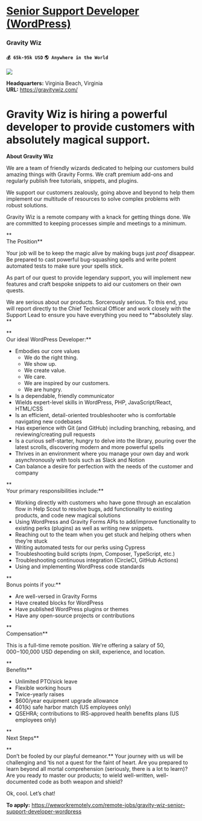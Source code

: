 # [Senior Support Developer (WordPress)](https://www.remotewlb.com/apply/senior-support-developer-wordpress)  
### Gravity Wiz  
#### `💰 65k-95k USD` `🌎 Anywhere in the World`  
![](https://we-work-remotely.imgix.net/logos/0018/5955/logo.gif?ixlib=rails-4.0.0&w=50&h=50&dpr=2&fit=fill&auto=compress)

**Headquarters:** Virginia Beach, Virginia  
**URL:** https://gravitywiz.com/

# **Gravity Wiz is hiring a powerful developer to provide customers with absolutely magical support.**

 **About Gravity Wiz**

  
We are a team of friendly wizards dedicated to helping our customers build amazing things with Gravity Forms. We craft premium add-ons and regularly publish free tutorials, snippets, and plugins.  
  

We support our customers zealously, going above and beyond to help them implement our multitude of resources to solve complex problems with robust solutions.  
  

Gravity Wiz is a remote company with a knack for getting things done. We are committed to keeping processes simple and meetings to a minimum.  
  

**  
The Position**

  
Your job will be to keep the magic alive by making bugs just _poof_ disappear. Be prepared to cast powerful bug-squashing spells and write potent automated tests to make sure your spells stick.

  
As part of our quest to provide legendary support, you will implement new features and craft bespoke snippets to aid our customers on their own quests.

  
We are serious about our products. Sorcerously serious. To this end, you will report directly to the Chief Technical Officer and work closely with the Support Lead to ensure you have everything you need to **absolutely slay.  
**  

**  
Our ideal WordPress Developer:**

  * Embodies our core values 
    * We do the right thing.
    * We show up.
    * We create value.
    * We care.
    * We are inspired by our customers.
    * We are hungry.
  * Is a dependable, friendly communicator
  * Wields expert-level skills in WordPress, PHP, JavaScript/React, HTML/CSS
  * Is an efficient, detail-oriented troubleshooter who is comfortable navigating new codebases
  * Has experience with Git (and GitHub) including branching, rebasing, and reviewing/creating pull requests
  * Is a curious self-starter, hungry to delve into the library, pouring over the latest scrolls, discovering modern and more powerful spells
  * Thrives in an environment where you manage your own day and work asynchronously with tools such as Slack and Notion
  * Can balance a desire for perfection with the needs of the customer and company

**  
Your primary responsibilities include:**

  * Working directly with customers who have gone through an escalation flow in Help Scout to resolve bugs, add functionality to existing products, and code new magical solutions
  * Using WordPress and Gravity Forms APIs to add/improve functionality to existing perks (plugins) as well as writing new snippets.
  * Reaching out to the team when you get stuck and helping others when they’re stuck
  * Writing automated tests for our perks using Cypress
  * Troubleshooting build scripts (npm, Composer, TypeScript, etc.)
  * Troubleshooting continuous integration (CircleCI, GitHub Actions)
  * Using and implementing WordPress code standards

**  
Bonus points if you:**

  * Are well-versed in Gravity Forms
  * Have created blocks for WordPress
  * Have published WordPress plugins or themes
  * Have any open-source projects or contributions

**  
Compensation**

  
This is a full-time remote position. We're offering a salary of $50,000-$100,000 USD depending on skill, experience, and location.  
  

**  
Benefits**

  * Unlimited PTO/sick leave
  * Flexible working hours
  * Twice-yearly raises
  * $600/year equipment upgrade allowance
  * 401(k) safe harbor match (US employees only)
  * QSEHRA; contributions to IRS-approved health benefits plans (US employees only)

**  
Next Steps**

**  
Don’t be fooled by our playful demeanor.** Your journey with us will be challenging and ‘tis not a quest for the faint of heart. Are you prepared to learn beyond all mortal comprehension (seriously, there is a lot to learn)? Are you ready to master our products; to wield well-written, well-documented code as both weapon and shield?  
  

Ok, cool. Let’s chat!

  

**To apply:** https://weworkremotely.com/remote-jobs/gravity-wiz-senior-support-developer-wordpress

